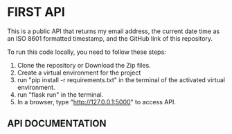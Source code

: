 # FIRST API

This is a public API that returns my email address, the current date time as an ISO 8601 formatted timestamp, and the GitHub link of this repository.

To run this code locally, you need to follow these steps:
1. Clone the repository or Download the Zip files.
2. Create a virtual environment for the project
3. run "pip install -r requirements.txt" in the terminal of the activated virtual environment.
4. run "flask run" in the terminal.
5. In a browser, type "http://127.0.0.1:5000" to access API.

## API DOCUMENTATION



